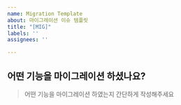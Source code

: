 ```yaml
---
name: Migration Template
about: 마이그레이션 이슈 템플릿
title: "[MIG]"
labels: ''
assignees: ''

---
```


## 어떤 기능을 마이그레이션 하셨나요?
> 어떤 기능을 마이그레이션 하였는지 간단하게 작성해주세요
